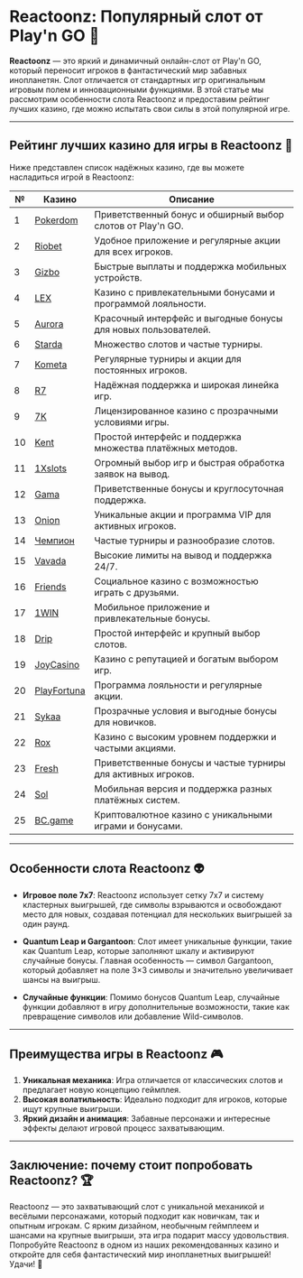 # Reactoonz: Популярный слот от Play'n GO 🚀

**Reactoonz** — это яркий и динамичный онлайн-слот от Play'n GO, который переносит игроков в фантастический мир забавных инопланетян. Слот отличается от стандартных игр оригинальным игровым полем и инновационными функциями. В этой статье мы рассмотрим особенности слота Reactoonz и предоставим рейтинг лучших казино, где можно испытать свои силы в этой популярной игре.

---

## Рейтинг лучших казино для игры в Reactoonz 🎰

Ниже представлен список надёжных казино, где вы можете насладиться игрой в Reactoonz:

| №  | Казино      | Описание                                                   |
|----|-------------|------------------------------------------------------------|
| 1  | [Pokerdom](https://brandplay.link/4k77v2yx) | Приветственный бонус и обширный выбор слотов от Play'n GO. |
| 2  | [Riobet](https://brandplay.link/7xBLTPyj) | Удобное приложение и регулярные акции для всех игроков. |
| 3  | [Gizbo](https://brandplay.link/bprXw4YV) | Быстрые выплаты и поддержка мобильных устройств. |
| 4  | [LEX](https://brandplay.link/zW4hdDFV) | Казино с привлекательными бонусами и программой лояльности. |
| 5  | [Aurora](https://10trafic-stat2.com/click/668546556bcc6313411604bd/6766/13032/subaccount) | Красочный интерфейс и выгодные бонусы для новых пользователей. |
| 6  | [Starda](https://brandplay.link/fB7xwRFL) | Множество слотов и частые турниры. |
| 7  | [Kometa](https://brandplay.link/8ZymQJV8) | Регулярные турниры и акции для постоянных игроков. |
| 8  | [R7](https://brandplay.link/bMd3Yjsw) | Надёжная поддержка и широкая линейка игр. |
| 9  | [7K](https://brandplay.link/BvQyFShp) | Лицензированное казино с прозрачными условиями игры. |
| 10 | [Kent](https://brandplay.link/Fv2WP3js) | Простой интерфейс и поддержка множества платёжных методов. |
| 11 | [1Xslots](https://brandplay.link/hSB1khtr) | Огромный выбор игр и быстрая обработка заявок на вывод. |
| 12 | [Gama](https://brandplay.link/j6NMKsDz) | Приветственные бонусы и круглосуточная поддержка. |
| 13 | [Onion](https://brandplay.link/zBGRVpQ9) | Уникальные акции и программа VIP для активных игроков. |
| 14 | [Чемпион](https://temon-gter.cfd/go/lRq?p80412p304504pcc44t17455) | Частые турниры и разнообразие слотов. |
| 15 | [Vavada](https://vavadapartner.pro/?promo=ea5c9275-6854-4505-94fc-95ab18221945-linkb2) | Высокие лимиты на вывод и поддержка 24/7. |
| 16 | [Friends](https://gofriends.vc/linkb2) | Социальное казино с возможностью играть с друзьями. |
| 17 | [1WIN](https://brandplay.link/smXVpBbG) | Мобильное приложение и привлекательные бонусы. |
| 18 | [Drip](https://drp-ircp01.com/c07e6a3db) | Простой интерфейс и крупный выбор слотов. |
| 19 | [JoyCasino](https://rpc30.call2me.pro/?/ru/registration?apkpop=0&partner=p24970p3291217pc98f) | Казино с репутацией и богатым выбором игр. |
| 20 | [PlayFortuna](https://fortunapromo.net/alt/playfortuna/registration?0dc4a9362a71feb7e3f165fb8e766f70) | Программа лояльности и регулярные акции. |
| 21 | [Sykaa](https://s-two-way.com/?source=linkb2&pid=30697) | Прозрачные условия и выгодные бонусы для новичков. |
| 22 | [Rox](https://rox-pvwfpjgcxe.com/cb1ee18a5) | Казино с высоким уровнем поддержки и частыми акциями. |
| 23 | [Fresh](https://fresh-eumwkxwao.com/c3f7b485d) | Приветственные бонусы и частые турниры для активных игроков. |
| 24 | [Sol](https://sol-mmtdzfbaco.com/cb2415bca) | Мобильная версия и поддержка разных платёжных систем. |
| 25 | [BC.game](https://partnerbcgame.com/dcc53d441) | Криптовалютное казино с уникальными играми и бонусами. |

---

## Особенности слота Reactoonz 👽

- **Игровое поле 7x7**: Reactoonz использует сетку 7x7 и систему кластерных выигрышей, где символы взрываются и освобождают место для новых, создавая потенциал для нескольких выигрышей за один раунд.

- **Quantum Leap и Gargantoon**: Слот имеет уникальные функции, такие как Quantum Leap, которые заполняют шкалу и активируют случайные бонусы. Главная особенность — символ Gargantoon, который добавляет на поле 3×3 символы и значительно увеличивает шансы на выигрыш.

- **Случайные функции**: Помимо бонусов Quantum Leap, случайные функции добавляют в игру дополнительные возможности, такие как превращение символов или добавление Wild-символов.

---

## Преимущества игры в Reactoonz 🎮

1. **Уникальная механика**: Игра отличается от классических слотов и предлагает новую концепцию геймплея.
2. **Высокая волатильность**: Идеально подходит для игроков, которые ищут крупные выигрыши.
3. **Яркий дизайн и анимация**: Забавные персонажи и интересные эффекты делают игровой процесс захватывающим.

---

## Заключение: почему стоит попробовать Reactoonz? 🏆

Reactoonz — это захватывающий слот с уникальной механикой и весёлыми персонажами, который подходит как новичкам, так и опытным игрокам. С ярким дизайном, необычным геймплеем и шансами на крупные выигрыши, эта игра подарит массу удовольствия. Попробуйте Reactoonz в одном из наших рекомендованных казино и откройте для себя фантастический мир инопланетных выигрышей! Удачи! 🎉
